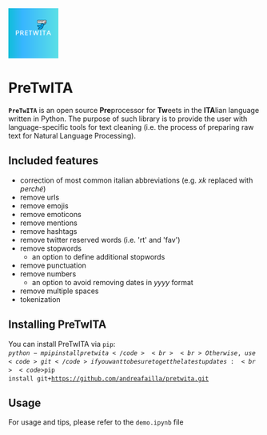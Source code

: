 <span>
<img src="./logo.png" width="100px" align="justify"/>
</span>

# PreTwITA
<code><b>PreTwITA</b></code> is an open source <b>Pre</b>processor for <b>Tw</b>eets in the <b>ITA</b>lian language written in Python. The purpose of such library is to provide the user with language-specific tools for text cleaning (i.e. the process of preparing raw text for Natural Language Processing). 

## Included features
- correction of most common italian abbreviations (e.g. <i>xk</i> replaced with <i>perché</i>)
- remove urls 
- remove emojis 
- remove emoticons 
- remove mentions 
- remove hashtags 
- remove twitter reserved words (i.e. 'rt' and 'fav')
- remove stopwords 
    - an option to define additional stopwords
- remove punctuation 
- remove numbers 
    - an option to avoid removing dates in <i>yyyy</i> format
- remove multiple spaces 
- tokenization

## Installing PreTwITA
You can install PreTwITA via <code>pip</code>:
<br>
<code>$python -m pip install pretwita</code>
<br><br>
Otherwise, use <code>git</code> if you want to be sure to get the latest updates: <br>
<code>$pip install git+https://github.com/andreafailla/pretwita.git</code>
<br>

## Usage
For usage and tips, please refer to the <code>demo.ipynb</code> file
